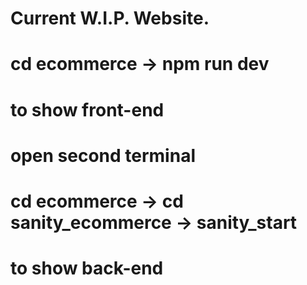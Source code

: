 # Current W.I.P. Website.

# cd ecommerce -> npm run dev 
# to show front-end


# open second terminal 
# cd ecommerce -> cd sanity_ecommerce -> sanity_start
# to show back-end
